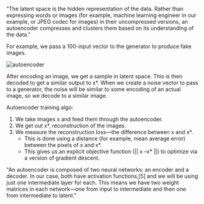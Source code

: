 "The latent space is the hidden representation of the data. Rather than expressing words or images (for example, machine learning engineer in our example, or JPEG codec for images) in their uncompressed versions, an autoencoder compresses and clusters them based on its understanding of the data."

For example, we pass a 100-input vector to the generator to produce fake images.

![autoencoder](https://dpzbhybb2pdcj.cloudfront.net/langr/Figures/02fig02_alt.jpg)

After encoding an image, we get a sample in latent space. This is then decoded to get a similar output to x*. When we create a noise vector to pass to a generator, the noise will be similar to some encoding of an actual image, so we decode to a similar image.

Autoencoder training algo:

1. We take images x and feed them through the autoencoder.
2. We get out x*, reconstruction of the images.
3. We measure the reconstruction loss—the difference between x and x*.
   * This is done using a distance (for example, mean average error) between the pixels of x and x*.
   * This gives us an explicit objective function (|| x –x* ||) to optimize via a version of gradient descent.
   
"An autoencoder is composed of two neural networks: an encoder and a decoder. In our case, both have activation functions,[5] and we will be using just one intermediate layer for each. This means we have two weight matrices in each network—one from input to intermediate and then one from intermediate to latent."

